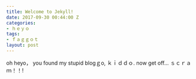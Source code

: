 ```yaml
---
title: Welcome to Jekyll!
date: 2017-09-30 00:44:00 Z
categories:
- ｈｅｙｏ
tags:
- ｆａｇｇｏｔ
layout: post
---
```


oh heyo， you found my stupid blogｇo, ｋｉｄｄｏ. now get off... ｓｃｒａｍ！！!